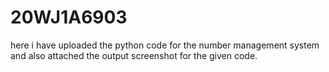 # 20WJ1A6903

here i have uploaded the python code for the number management system and also attached the output screenshot for the given code.
